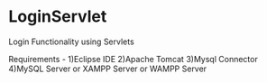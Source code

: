 # LoginServlet

Login Functionality using Servlets

Requirements - 1)Eclipse IDE 2)Apache Tomcat 3)Mysql Connector 4)MySQL Server or XAMPP Server or WAMPP Server
      
